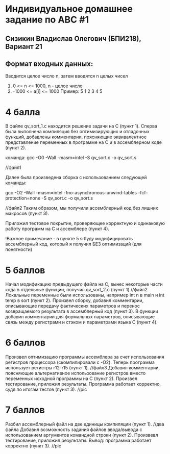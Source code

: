 # Индивидуальное домашнее задание по АВС #1
## Сизикин Владислав Олегович (БПИ218), Вариант 21

## Формат входных данных: 
Вводится целое число n, затем вводятся n целых чисел
1. 0 <= n <= 1000, n - целое число
2. -1000 <= a[i] <= 1000
Пример: 5 1 2 3 4 5

# 4 балла
В файле qv_sort_1.c находится решение задачи на C (пункт 1).
Сперва была выполнена компиляция без оптимизирующих и отладочных функций, добавлены комментарии, поясняющие эквивалентное представление переменных в программе на C и в ассемблерном коде (пункт 2).

команда:
gcc -O0 -Wall -masm=intel -S qv_sort.c -o qv_sort.s

//файл1

Далее была произведена сборка с использованием следующей команды:

gcc -O2 -Wall -masm=intel -fno-asynchronous-unwind-tables -fcf-protection=none -S qv_sort.c -o qv_sort.s

//файл2
Таким образом, мы получили ассемблерный код без лишних макросов (пункт 3).

Приложил тестовое покрытие, проверяющее корректную и одинаковую работу программ на C и ассемблере (пункт 4).

!Важное примечание - в пункте 5 я буду модифицировать ассемблерный код, который я получил БЕЗ оптимизаций (для понятности)

# 5 баллов
Начал модификацию предыдущего файла на C, вынес некоторые части кода в отдельные функции, получил qv_sort_2.c (пункт 1)
//файл2
Локальные переменные были использованы, например int n в main и int temp в sort (пункт 2).
Произвел сборку, добавил комментарии, описывающие передачу фактических параметров и перенос возвращаемого результата в ассемблерный код (пункт 3).
В функции добавил комментарии для формальных параметров, описывающие связь между регистрами и стэком и параметрами языка C (пункт 4).

# 6 баллов
Произвел оптимизацию программы ассемблера за счет использования регистров процессора (скомпилировали с -O2). Теперь программа использует регистры r12-r15 (пункт 1).
//файл3
Добавил комментарии, поясняющие альтернативное использование регистров вместо переменных исходной программы на С (пункт 2).
Произвел тестирование, приложил результаты. Программа работает корректно, судя по итогам тестов (пункт 3).
//pic

# 7 баллов
Разбил ассемблерный файл на две единицы компиляции (пункт 1).
//два файла
Добавил возможность задания файлов ввода/вывода с использованием аргументов командной строки (пункт 2).
Произвевл тестирование, приложил результаты. Вывод: программа работает корректно (пункт 3).
//pic
